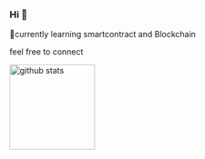 ### Hi 👋
🌱currently learning smartcontract and Blockchain

feel free to connect 

<p align="left"> 
  <img alt="github stats" height="150px" src="https://github-readme-stats.vercel.app/api?username=tnkshuuhei&theme=onedark&show_icons=ture" />
</p>


<!--
**tnkshuuhei/tnkshuuhei** is a ✨ _special_ ✨ repository because its `README.md` (this file) appears on your GitHub profile.

Here are some ideas to get you started:

- 🔭 I’m currently working on ...
- 👯 I’m looking to collaborate on ...
- 🤔 I’m looking for help with ...
- 💬 Ask me about ...
- 📫 How to reach me: ...
- 😄 Pronouns: ...
- ⚡ Fun fact: ...
-->
